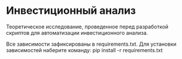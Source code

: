 # Инвестиционный анализ

Теоретическое исследование, проведенное перед разработкой скриптов для автоматизации инвестиционного анализа.

Все зависимости зафиксированы в requirements.txt. Для установки зависимостей наберите команду:
    pip install -r requirements.txt